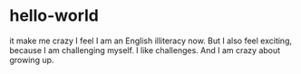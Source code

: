 # hello-world
it make me crazy
I feel I am an English illiteracy now. But I also feel exciting, because I am challenging myself. I like challenges. And I am crazy about growing up.
